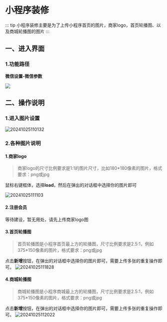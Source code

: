 # 小程序装修
::: tip
小程序装修主要是为了上传小程序首页的图片，商家logo，首页轮播图、以及商城轮播图的图片
:::
## 一、进入界面
### 1.功能路径
**微信设置-微信参数**


![](https://wiki-cdsoft.oss-cn-hangzhou.aliyuncs.com/20240928111421.png)


## 二、操作说明
### 1.进入图片设置

![20241025110132](https://wiki-cdsoft.oss-cn-hangzhou.aliyuncs.com/20241025110132.png)
### 2.各种图片说明
#### 1.商家logo
> 商家logo的尺寸比例要求是1:1的图片尺寸，比如180*180像素的图片，格式要求：png或jpg

鼠标右键框体，选择**load**，然后在弹出的对话框中选择你的图片即可

![20241025111103](https://wiki-cdsoft.oss-cn-hangzhou.aliyuncs.com/20241025111103.png)

#### 2.注册会员
等待建设，暂无用处，请先上传商家logo图

#### 3.首页轮播图
> 首页轮播图是小程序首页最上方的轮播图，尺寸比例要求是2.5:1，例如375*150像素的图片，格式要求：png或jpg


点击**新增**按钮，在弹出的对话框中选择你的图片即可，需要上传多张的重复操作即可。
![20241025111828](https://wiki-cdsoft.oss-cn-hangzhou.aliyuncs.com/20241025111828.png)

#### 4.商城轮播图
> 商城轮播图是小程序商城最上方的轮播图，尺寸比例要求是2.5:1，例如375*150像素的图片，格式要求：png或jpg


点击**新增**按钮，在弹出的对话框中选择你的图片即可，需要上传多张的重复操作即可。
![20241025112022](https://wiki-cdsoft.oss-cn-hangzhou.aliyuncs.com/20241025112022.png)
